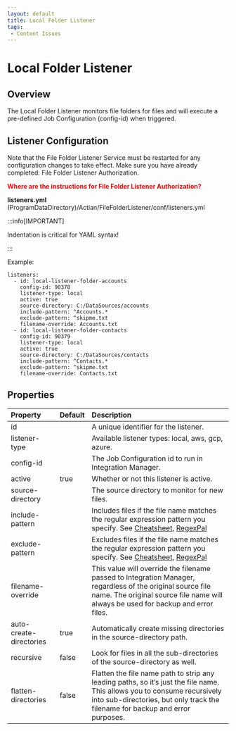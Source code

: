 ```yaml
---
layout: default
title: Local Folder Listener
tags:
 - Content Issues
---
```

# Local Folder Listener

## Overview

The Local Folder Listener monitors file folders for files and will execute a pre-defined Job Configuration (config-id) when triggered.

## Listener Configuration

Note that the File Folder Listener Service must be restarted for any configuration changes to take effect. Make sure you have already completed: File Folder Listener Authorization.

**<font color="red">Where are the instructions for File Folder Listener Authorization?</font>**

**listeners.yml**
(ProgramDataDirectory)/Actian/FileFolderListener/conf/listeners.yml

:::info[IMPORTANT]

Indentation is critical for YAML syntax!

:::

Example:
```
listeners:
  - id: local-listener-folder-accounts
    config-id: 90378
    listener-type: local
    active: true
    source-directory: C:/DataSources/accounts
    include-pattern: ^Accounts.*
    exclude-pattern: ^skipme.txt
    filename-override: Accounts.txt
  - id: local-listener-folder-contacts
    config-id: 90379
    listener-type: local
    active: true
    source-directory: C:/DataSources/contacts
    include-pattern: ^Contacts.*
    exclude-pattern: ^skipme.txt
    filename-override: Contacts.txt
```

## Properties

| Property                | Default | Description                                                                                                                                                                                                                               |
| :---------------------- | :------ | :---------------------------------------------------------------------------------------------------------------------------------------------------------------------------------------------------------------------------------------- |
| id                      |         | A unique identifier for the listener.                                                                                                                                                                                                     |
| listener-type           |         | Available listener types: local, aws, gcp, azure.                                                                                                                                                                                         |
| config-id               |         | The Job Configuration id to run in Integration Manager.                                                                                                                                                                                   |
| active                  | true    | Whether or not this listener is active.                                                                                                                                                                                                   |
| source-directory        |         | The source directory to monitor for new files.                                                                                                                                                                                            |
| include-pattern         |         | Includes files if the file name matches the regular expression pattern you specify. See [Cheatsheet](https://developer.mozilla.org/en-US/docs/Web/JavaScript/Guide/Regular_Expressions/Cheatsheet), [RegexPal](https://www.regexpal.com/) |
| exclude-pattern         |         | Excludes files if the file name matches the regular expression pattern you specify. See [Cheatsheet](https://developer.mozilla.org/en-US/docs/Web/JavaScript/Guide/Regular_Expressions/Cheatsheet), [RegexPal](https://www.regexpal.com/) |
| filename-override       |         | This value will override the filename passed to Integration Manager, regardless of the original source file name. The original source file name will always be used for backup and error files.                                           |
| auto-create-directories | true    | Automatically create missing directories in the source-directory path.                                                                                                                                                                    |
| recursive               | false   | Look for files in all the sub-directories of the source-directory as well.                                                                                                                                                                |
| flatten-directories     | false   | Flatten the file name path to strip any leading paths, so it’s just the file name. This allows you to consume recursively into sub-directories, but only track the filename for backup and error purposes.                                |